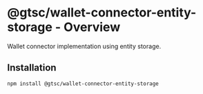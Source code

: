 # @gtsc/wallet-connector-entity-storage - Overview

Wallet connector implementation using entity storage.

## Installation

```shell
npm install @gtsc/wallet-connector-entity-storage
```
